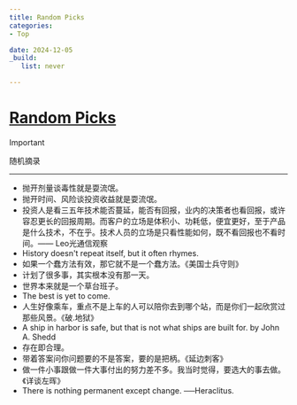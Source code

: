 ```yaml
---
title: Random Picks
categories:
- Top

date: 2024-12-05
_build:
   list: never

---
```


# [Random Picks](https://github.com/chinobing/chinobing.github.io/issues/17)

> [!IMPORTANT]
> 随机摘录

---
- 抛开剂量谈毒性就是耍流氓。
- 抛开时间、风险谈投资收益就是耍流氓。
- 投资人是看三五年技术能否蔓延，能否有回报，业内的决策者也看回报，或许容忍更长的回报周期。而客户的立场是体积小、功耗低，便宜更好，至于产品是什么技术，不在乎。技术人员的立场是只看性能如何，既不看回报也不看时间。—— Leo光通信观察
- History doesn't repeat itself, but it often rhymes.
- 如果一个蠢方法有效，那它就不是一个蠢方法。《美国士兵守则》
- 计划了很多事，其实根本没有那一天。
- 世界本来就是一个草台班子。
- The best is yet to come.
- 人生好像乘车，重点不是上车的人可以陪你去到哪个站，而是你们一起欣赏过那些风景。《破.地狱》
-  A ship in harbor is safe, but that is not what ships are built for.  by John A. Shedd
- 存在即合理。
- 带着答案问你问题要的不是答案，要的是把柄。《延边刺客》
- 做一件小事跟做一件大事付出的努力差不多。我当时觉得，要选大的事去做。《详谈左晖》
- There is nothing permanent except change. ──Heraclitus.